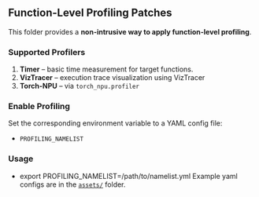 ## Function-Level Profiling Patches

This folder provides a **non-intrusive way to apply function-level profiling**.

### Supported Profilers

1. **Timer** – basic time measurement for target functions.
2. **VizTracer** – execution trace visualization using VizTracer
3. **Torch-NPU** – via `torch_npu.profiler`

### Enable Profiling

Set the corresponding environment variable to a YAML config file:

* `PROFILING_NAMELIST`

### Usage
* export PROFILING_NAMELIST=/path/to/namelist.yml
Example yaml configs are in the [`assets/`](./assets) folder.